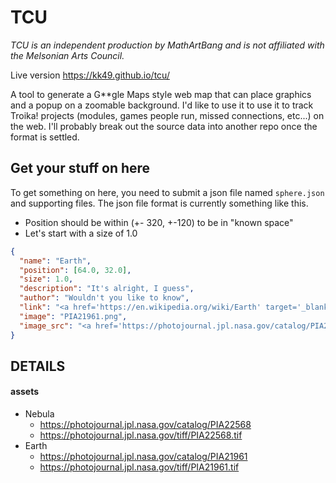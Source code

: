 # TCU
_TCU is an independent production by MathArtBang and is not affiliated with the Melsonian Arts Council._

Live version https://kk49.github.io/tcu/

A tool to generate a G**gle Maps style web map that can place graphics and a popup on a zoomable background. 
I'd like to use it to use it to track Troika! projects (modules, games people run, missed connections, etc...) 
on the web. I'll probably break out the source data into another repo once the format is settled.

## Get your stuff on here
To get something on here, you need to submit a json file named `sphere.json` and supporting files.
The json file format is currently something like this.
* Position should be within (+- 320, +-120) to be in "known space"
* Let's start with a size of 1.0


```json
{
  "name": "Earth",
  "position": [64.0, 32.0],
  "size": 1.0,
  "description": "It's alright, I guess",
  "author": "Wouldn't you like to know",
  "link": "<a href='https://en.wikipedia.org/wiki/Earth' target='_blank'>Wikipedia: Earth</a>",
  "image": "PIA21961.png",
  "image_src": "<a href='https://photojournal.jpl.nasa.gov/catalog/PIA21961' target='_blank'>Image Source</a>"
}
```


## DETAILS
#### assets
* Nebula
    * https://photojournal.jpl.nasa.gov/catalog/PIA22568
    * https://photojournal.jpl.nasa.gov/tiff/PIA22568.tif
* Earth
    * https://photojournal.jpl.nasa.gov/catalog/PIA21961
    * https://photojournal.jpl.nasa.gov/tiff/PIA21961.tif
